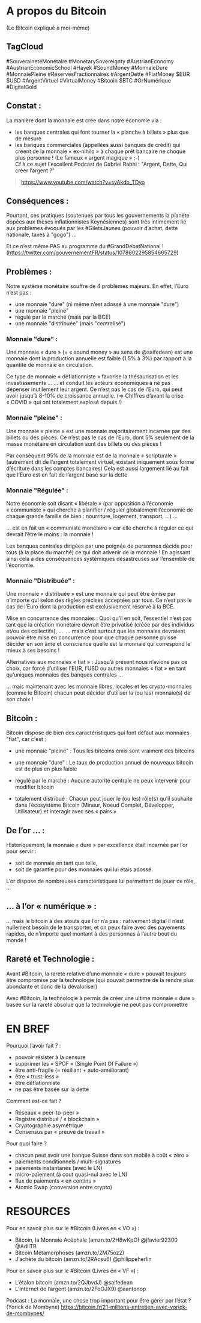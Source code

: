 # A propos du Bitcoin
(Le Bitcoin expliqué à moi-même)

## TagCloud
#SouverainetéMonétaire #MonetarySovereignty
#AustrianEconomy #AustrianEconomicSchool  #Hayek 
#SoundMoney #MonnaieDure #MonnaiePleine  #RéservesFractionnaires #ArgentDette 
#FiatMoney $EUR $USD #ArgentVirtuel #VirtualMoney
#Bitcoin $BTC #OrNumérique #DigitalGold 

## Constat : 
La manière dont la monnaie est crée dans notre économie via : 
- les banques centrales qui font tourner la « planche à billets » plus que de mesure
- les banques commerciales (appellées aussi banques de crédit) qui créent de la monnaie « ex-nihilo » à chaque prêt bancaire
ne choque plus personne ! (Le fameux « argent magique » ;-)   
Cf à ce sujet l'excellent Podcast de Gabriel Rabhi : "Argent, Dette, Qui créer l’argent ?" 
> https://www.youtube.com/watch?v=syAkdb_TDyo
 

## Conséquences : 
Pourtant, ces pratiques (soutenues par tous les gouvernements la planète 
dopées aux thèses inflationnistes Keynésiennes) sont très intimement lié aux problèmes
évoqués par les #GiletsJaunes (pouvoir d’achat, dette nationale, taxes à "gogo") …

Et ce n’est même PAS au programme du #GrandDébatNational ! 
(https://twitter.com/gouvernementFR/status/1078602295854665729)

## Problèmes :
Notre système monétaire souffre de 4 problèmes majeurs. 
En effet, l’Euro n’est pas :
- une monnaie "dure" (ni même n’est adossé à une monnaie "dure")
- une monnaie "pleine"
- régulé par le marché (mais par la BCE)
- une monnaie "distribuée" (mais "centralisé")

### Monnaie "dure" :
Une monnaie « dure » (= « sound money » au sens de @saifedean) est une monnaie dont la production annuelle est faible (1.5% à 3%) par rapport à la quantité de monnaie en circulation.

Ce type de monnaie « déflationniste » favorise la thésaurisation et les investissements ...
… et conduit les acteurs économiques à ne pas dépenser inutilement leur argent.
Ce n’est pas le cas de l’Euro, qui peut avoir jusqu’à 8-10% de croissance annuelle.
(=> Chiffres d’avant la crise « COVID » qui ont totalement explosé depuis !)

### Monnaie "pleine" :
Une monnaie « pleine » est une monnaie majoritairement incarnée par des billets ou des pièces.
Ce n’est pas le cas de l’Euro, dont 5% seulement de la masse monétaire en circulation sont des billets ou des pièces !

Par conséquent 95% de la monnaie est de la monnaie « scripturale » 
(autrement dit de l’argent totalement virtuel, existant iniquement sous forme d’écriture dans les comptes bancaires)
Cela est aussi largement lié au fait que l’Euro est en fait de l’argent basé sur la dette

### Monnaie "Régulée" : 
Notre économie soit disant « libérale » (par opposition à l’économie « communiste » qui cherche à planifier / réguler globalement l’économie de chaque grande famille de bien : nourriture, logement, transport, …) …

… est en fait un « communiste monétaire » car elle cherche à réguler ce qui devrait l’être le moins : la monnaie !

Les banques centrales dirigées par une poignée de personnes décide pour tous (à la place du marché) ce qui doit advenir de la monnaie ! En agissant ainsi cela à des conséquences systémiques désastreuses sur l’ensemble de l’économie.

###  Monnaie "Distribuée" :
Une monnaie « distribuée » est une monnaie qui peut être émise par n’importe qui selon des règles précises acceptées par tous.
Ce n’est pas le cas de l’Euro dont la production est exclusivement réservé à la BCE.

Mise en concurrence des monnaies : 
Quoi qu’il en soit, l’essentiel n’est pas tant que la création monétaire devrait être privatisé (créée par des individus et/ou des collectifs), … 
… mais c’est surtout que les monnaies devraient pouvoir être mise en concurrence pour que chaque personne puisse décider en son âme et conscience quelle est la monnaie qui correspond le mieux à ses besoins !

Alternatives aux monnaies « fiat » :
Jusqu’à présent nous n’avions pas ce choix, car forcé d’utiliser l’EUR, l’USD ou autres monnaies « fiat » en tant qu’uniques monnaies des banques centrales …

… mais maintenant avec les monnaie libres, locales et les crypto-monnaies (comme le Bitcoin) chacun peut décider d’utiliser la (ou les) monnaie(s) de son choix !

## Bitcoin : 
Bitcoin dispose de bien des caractéristiques qui font défaut aux monnaies "fiat", car c'est :
- une monnaie "pleine" : Tous les bitcoins émis sont vraiment des bitcoins
- une monnaie "dure" : Le taux de production annuel de nouveaux bitcoin est de plus en plus faible

- régulé par le marché : Aucune autorité centrale ne peux intervenir pour modifier bitcoin
- totalement distribué : Chacun peut jouer le (ou les) rôle(s) qu’il souhaite dans l’écosystème Bitcoin (Mineur, Noeud Complet, Développer, Utilisateur) et interagir avec ses « pairs »

## De l’or … : 
Historiquement, la monnaie « dure » par excellence était incarnée par l’or pour servir :
- soit de monnaie en tant que telle,
- soit de garantie pour des monnaies qui lui étais adossé.

L’or dispose de nombreuses caractéristiques lui permettant de jouer ce rôle, …

## … à l’or « numérique » : 
… mais le bitcoin à des atouts que l’or n’a pas : nativement digital il n’est nullement besoin de le transporter, et on peux faire avec des payements rapides, de n’importe quel montant à des personnes à l’autre bout du monde !


## Rareté et Technologie :
Avant #Bitcoin, la rareté relative d’une monnaie « dure » pouvait toujours être compromise par la technologie (qui pouvait permettre de la rendre plus abondante et donc de la dévaloriser) 

Avec  #Bitcoin, la technologie à permis de créer une ultime monnaie « dure » basée sur la rareté absolue que la technologie ne peut pas compromettre 

EN BREF
======

Pourquoi l’avoir fait ? :
* pouvoir résister à la censure 
* supprimer les  « SPOF » (Single Point Of Failure »)
* être anti-fragile (= résiliant + auto-améliorant)
* être « trust-less » 
* être déflationniste
* ne pas être basée sur la dette

Comment est-ce fait ?
* Réseaux « peer-to-peer » 
* Registre distribué / « blockchain » 
* Cryptographie asymétrique
* Consensus par « preuve de travail » 

Pour quoi faire ?
* chacun peut avoir une banque Suisse dans son mobile à coût « zéro »
* paiements conditionnels / multi-signatures
* paiements instantanés (avec le LN)
* micro-paiement (à cout quasi-nul avec le LN)
* flux de paiements « en continu » 
* Atomic Swap (conversion entre crypto)


RESOURCES 
=========

Pour en savoir plus sur le #Bitcoin  (Livres en « VO ») :
- Bitcoin, la Monnaie Acéphale (amzn.to/2H8wKpO) @jfavier92300 @AdliTB ‏
- Bitcoin Métamorphoses (amzn.to/2M75oz2) 
- J’achète du bitcoin (amzn.to/2RAcsu6) @philippeherlin

Pour en savoir plus sur le #Bitcoin  (Livres  en « VF ») :
- L’étalon bitcoin (amzn.to/2QJbvdJ) @saifedean
- L’Internet de l’argent (amzn.to/2FoOJX9) @aantonop

Podcast : La monnaie, une chose trop important pour être gérer par l’état ? (Yorick de Mombyne)
https://bitcoin.fr/21-millions-entretien-avec-yorick-de-mombynes/

